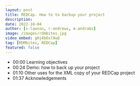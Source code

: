 ```yaml
---
layout: post
title: REDCap. How to to backup your project
description: 
date: 2022-10-04
author: [s-lawson, r-andrews, m-andrabi]
image: /images/rdmbites.jpg
video_embed: gHj4bOxl9wQ
tag: [RDMbites, REDCap]
featured: false
---
```


- 00:00 Learning objectives 
- 00:24 Demo: how to back up your project
- 01:10 Other uses for the XML copy of your REDCap project 
- 01:37 Acknowledgements
